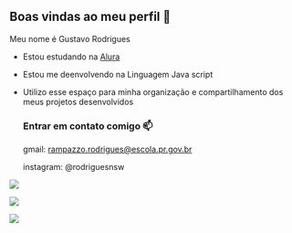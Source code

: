 ## Boas vindas ao meu perfil 💸

Meu nome é Gustavo Rodrigues

- Estou estudando na [Alura](https://www.alura.com.br)
- Estou me deenvolvendo na Linguagem Java script
- Utilizo esse espaço para minha organização e compartilhamento dos meus projetos desenvolvidos


  ### Entrar em contato comigo 📫

  gmail: rampazzo.rodrigues@escola.pr.gov.br
  
  instagram: @rodriguesnsw

 
 ![](https://media.tenor.com/A_Rj7e8RwW4AAAAM/gif.gif
)


![](https://media.tenor.com/cJRcMyUAiMcAAAAM/ah-shit-here-we-go-again-ah-shit.gif)


![](https://tenor.com/pt-BR/view/skyline-gtr-r34-gif-24757045)


![]()
